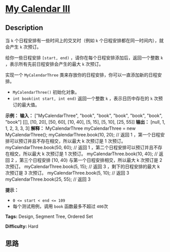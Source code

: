# [My Calendar III][title]

## Description

当 `k` 个日程安排有一些时间上的交叉时（例如 `k` 个日程安排都在同一时间内），就会产生 `k` 次预订。

给你一些日程安排 `[start, end)` ，请你在每个日程安排添加后，返回一个整数 `k` ，表示所有先前日程安排会产生的最大 `k` 次预订。

实现一个 `MyCalendarThree` 类来存放你的日程安排，你可以一直添加新的日程安排。

  * `MyCalendarThree()` 初始化对象。
  * `int book(int start, int end)` 返回一个整数 `k` ，表示日历中存在的 `k` 次预订的最大值。

**示例：**
            **输入：**    ["MyCalendarThree", "book", "book", "book", "book", "book", "book"]    [[], [10, 20], [50, 60], [10, 40], [5, 15], [5, 10], [25, 55]]    **输出：**    [null, 1, 1, 2, 3, 3, 3]        **解释：**    MyCalendarThree myCalendarThree = new MyCalendarThree();    myCalendarThree.book(10, 20); // 返回 1 ，第一个日程安排可以预订并且不存在相交，所以最大 k 次预订是 1 次预订。    myCalendarThree.book(50, 60); // 返回 1 ，第二个日程安排可以预订并且不存在相交，所以最大 k 次预订是 1 次预订。    myCalendarThree.book(10, 40); // 返回 2 ，第三个日程安排 [10, 40) 与第一个日程安排相交，所以最大 k 次预订是 2 次预订。    myCalendarThree.book(5, 15); // 返回 3 ，剩下的日程安排的最大 k 次预订是 3 次预订。    myCalendarThree.book(5, 10); // 返回 3    myCalendarThree.book(25, 55); // 返回 3    

**提示：**

  * `0 <= start < end <= 109`
  * 每个测试用例，调用 `book` 函数最多不超过 `400`次


**Tags:** Design, Segment Tree, Ordered Set

**Difficulty:** Hard

## 思路

[title]: https://leetcode-cn.com/problems/my-calendar-iii
